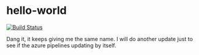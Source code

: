 # hello-world

[![Build Status](https://dev.azure.com/dtedjasatyawira/Hello-World/_apis/build/status/devdt350rs.hello-world?branchName=master)](https://dev.azure.com/dtedjasatyawira/Hello-World/_build/latest?definitionId=1&branchName=master)

Dang it, it keeps giving me the same name. I will do another update just to see if the azure pipelines updating by itself.
